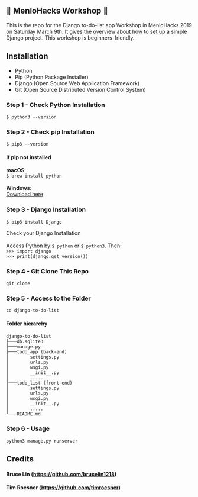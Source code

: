 ## :wrench: MenloHacks Workshop :hammer:

This is the repo for the Django to-do-list app Workshop in MenloHacks 2019 on Saturday March 9th.
It gives the overview about how to set up a simple Django project. This workshop is beginners-friendly.

## Installation
* Python
* Pip (Python Package Installer)
* Django (Open Source Web Application Framework)
* Git (Open Source Distributed Version Control System)

### Step 1 - Check Python Installation<br/>
`$ python3 --version`

### Step 2 - Check pip Installation<br>
`$ pip3 --version`

  #### If pip not installed
  **macOS**:  
  `$ brew install python`  
  <br />
  **Windows**:  
  [Download here](https://www.python.org/downloads/release/python-372/)

### Step 3 - Django Installation
`$ pip3 install Django`

Check your Django Installation<br><br>
Access Python by:`$ python` or `$ python3`. Then:<br>
`>>> import django`<br>
`>>> print(django.get_version())`<br>

### Step 4 - Git Clone This Repo
`git clone`

### Step 5 - Access to the Folder
`cd django-to-do-list`<br>
#### Folder hierarchy<br>
```
django-to-do-list
├───db.sqlite3
├───manage.py
├───todo_app (back-end)
│        settings.py
│        urls.py
│        wsgi.py
│        __init__.py
│        .....
├───todo_list (front-end)
│        settings.py
│        urls.py
│        wsgi.py
│        __init__.py
│        .....
└───README.md
```

### Step 6 - Usage
`python3 manage.py runserver`

## Credits

#### Bruce Lin (https://github.com/brucelin1218)
#### Tim Roesner (https://github.com/timroesner)

